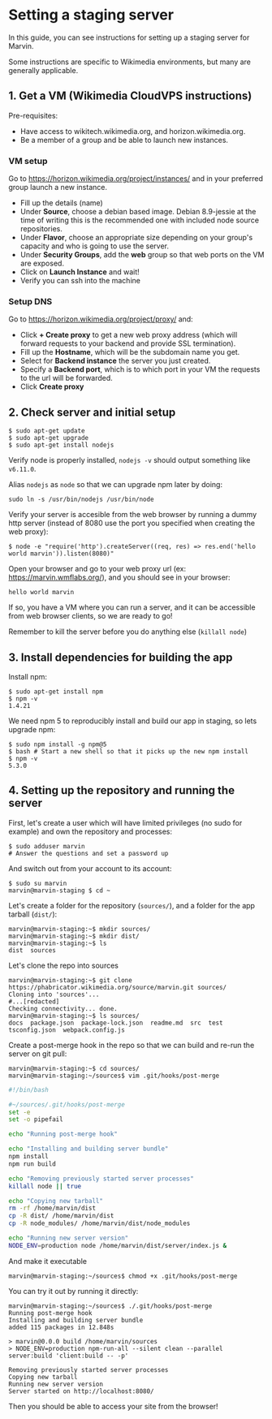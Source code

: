# Setting a staging server

In this guide, you can see instructions for setting up a staging server for
Marvin.

Some instructions are specific to Wikimedia environments, but many are generally
applicable.

## 1. Get a VM (Wikimedia CloudVPS instructions)

Pre-requisites:

* Have access to wikitech.wikimedia.org, and horizon.wikimedia.org.
* Be a member of a group and be able to launch new instances.

### VM setup

Go to <https://horizon.wikimedia.org/project/instances/> and in your preferred
group launch a new instance.

* Fill up the details (name)
* Under **Source**, choose a debian based image. Debian 8.9-jessie at the time
  of writing this is the recommended one with included node source repositories.
* Under **Flavor**, choose an appropriate size depending on your group's
  capacity and who is going to use the server.
* Under **Security Groups**, add the **web** group so that web ports on the VM
  are exposed.
* Click on **Launch Instance** and wait!
* Verify you can ssh into the machine

### Setup DNS

Go to <https://horizon.wikimedia.org/project/proxy/> and:

* Click **+ Create proxy** to get a new web proxy address (which will forward
  requests to your backend and provide SSL termination).
* Fill up the **Hostname**, which will be the subdomain name you get.
* Select for **Backend instance** the server you just created.
* Specify a **Backend port**, which is to which port in your VM the requests to
  the url will be forwarded.
* Click **Create proxy**

## 2. Check server and initial setup

```
$ sudo apt-get update
$ sudo apt-get upgrade
$ sudo apt-get install nodejs
```

Verify node is properly installed, `nodejs -v` should output something like
`v6.11.0`.

Alias `nodejs` as `node` so that we can upgrade npm later by doing:

```
sudo ln -s /usr/bin/nodejs /usr/bin/node
```

Verify your server is accesible from the web browser by running a dummy http
server (instead of 8080 use the port you specified when creating the web proxy):

```
$ node -e "require('http').createServer((req, res) => res.end('hello world marvin')).listen(8080)"
```

Open your browser and go to your web proxy url (ex:
https://marvin.wmflabs.org/), and you should see in your browser:

```
hello world marvin
```

If so, you have a VM where you can run a server, and it can be accessible from
web browser clients, so we are ready to go!

Remember to kill the server before you do anything else (`killall node`)

## 3. Install dependencies for building the app

Install npm:

```
$ sudo apt-get install npm
$ npm -v
1.4.21
```

We need npm 5 to reproducibly install and build our app in staging, so lets
upgrade npm:

```
$ sudo npm install -g npm@5
$ bash # Start a new shell so that it picks up the new npm install
$ npm -v
5.3.0
```

## 4. Setting up the repository and running the server

First, let's create a user which will have limited privileges (no sudo for
example) and own the repository and processes:

```
$ sudo adduser marvin
# Answer the questions and set a password up
```

And switch out from your account to its account:

```
$ sudo su marvin
marvin@marvin-staging $ cd ~
```

Let's create a folder for the repository (`sources/`), and a folder for the app
tarball (`dist/`):

```
marvin@marvin-staging:~$ mkdir sources/
marvin@marvin-staging:~$ mkdir dist/
marvin@marvin-staging:~$ ls
dist  sources
```

Let's clone the repo into sources

```
marvin@marvin-staging:~$ git clone https://phabricator.wikimedia.org/source/marvin.git sources/
Cloning into 'sources'...
#...[redacted]
Checking connectivity... done.
marvin@marvin-staging:~$ ls sources/
docs  package.json  package-lock.json  readme.md  src  test  tsconfig.json  webpack.config.js
```

Create a post-merge hook in the repo so that we can build and re-run the server
on git pull:

```
marvin@marvin-staging:~$ cd sources/
marvin@marvin-staging:~/sources$ vim .git/hooks/post-merge
```

```sh
#!/bin/bash

#~/sources/.git/hooks/post-merge
set -e
set -o pipefail

echo "Running post-merge hook"

echo "Installing and building server bundle"
npm install
npm run build

echo "Removing previously started server processes"
killall node || true

echo "Copying new tarball"
rm -rf /home/marvin/dist
cp -R dist/ /home/marvin/dist
cp -R node_modules/ /home/marvin/dist/node_modules

echo "Running new server version"
NODE_ENV=production node /home/marvin/dist/server/index.js &
```

And make it executable

```
marvin@marvin-staging:~/sources$ chmod +x .git/hooks/post-merge
```

You can try it out by running it directly:

```
marvin@marvin-staging:~/sources$ ./.git/hooks/post-merge
Running post-merge hook
Installing and building server bundle
added 115 packages in 12.848s

> marvin@0.0.0 build /home/marvin/sources
> NODE_ENV=production npm-run-all --silent clean --parallel server:build 'client:build -- -p'

Removing previously started server processes
Copying new tarball
Running new server version
Server started on http://localhost:8080/
```

Then you should be able to access your site from the browser!